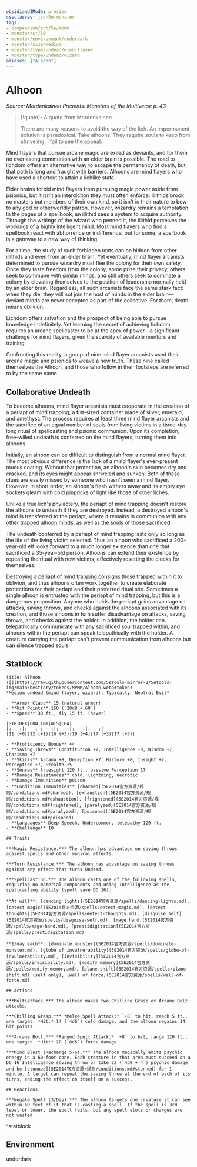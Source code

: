 ```yaml
---
obsidianUIMode: preview
cssclasses: json5e-monster
tags:
- compendium/src/5e/mpmm
- monster/cr/10
- monster/environment/underdark
- monster/size/medium
- monster/type/undead/mind-flayer
- monster/type/undead/wizard
aliases: ["Alhoon"]
---
```

# Alhoon
*Source: Mordenkainen Presents: Monsters of the Multiverse p. 43*  

> [!quote]- A quote from Mordenkainen  
> 
> There are many reasons to avoid the way of the lich. An impermanent solution is paradoxical. Take alhoons. They require souls to keep from shriveling. I fail to see the appeal.

Mind flayers that pursue arcane magic are exiled as deviants, and for them no everlasting communion with an elder brain is possible. The road to lichdom offers an alternative way to escape the permanency of death, but that path is long and fraught with barriers. Alhoons are mind flayers who have used a shortcut to attain a lichlike state.

Elder brains forbid mind flayers from pursuing magic power aside from psionics, but it isn't an interdiction they must often enforce. Illithids brook no masters but members of their own kind, so it isn't in their nature to bow to any god or otherworldly patron. However, wizardry remains a temptation. In the pages of a spellbook, an illithid sees a system to acquire authority. Through the writings of the wizard who penned it, the illithid perceives the workings of a highly intelligent mind. Most mind flayers who find a spellbook react with abhorrence or indifference, but for some, a spellbook is a gateway to a new way of thinking.

For a time, the study of such forbidden texts can be hidden from other illithids and even from an elder brain. Yet eventually, mind flayer arcanists determined to pursue wizardry must flee the colony for their own safety. Once they taste freedom from the colony, some prize their privacy, others seek to commune with similar minds, and still others seek to dominate a colony by elevating themselves to the position of leadership normally held by an elder brain. Regardless, all such arcanists face the same stark fact: when they die, they will not join the host of minds in the elder brain—deviant minds are never accepted as part of the collective. For them, death means oblivion.

Lichdom offers salvation and the prospect of being able to pursue knowledge indefinitely. Yet learning the secret of achieving lichdom requires an arcane spellcaster to be at the apex of power—a significant challenge for mind flayers, given the scarcity of available mentors and training.

Confronting this reality, a group of nine mind flayer arcanists used their arcane magic and psionics to weave a new truth. These nine called themselves the Alhoon, and those who follow in their footsteps are referred to by the same name.

## Collaborative Undeath

To become alhoons, mind flayer arcanists must cooperate in the creation of a periapt of mind trapping, a fist-sized container made of silver, emerald, and amethyst. The process requires at least three mind flayer arcanists and the sacrifice of an equal number of souls from living victims in a three-day-long ritual of spellcasting and psionic communion. Upon its completion, free-willed undeath is conferred on the mind flayers, turning them into alhoons.

Initially, an alhoon can be difficult to distinguish from a normal mind flayer. The most obvious difference is the lack of a mind flayer's ever-present mucus coating. Without that protection, an alhoon's skin becomes dry and cracked, and its eyes might appear shriveled and sunken. Both of these clues are easily missed by someone who hasn't seen a mind flayer. However, in short order, an alhoon's flesh withers away and its empty eye sockets gleam with cold pinpricks of light like those of other liches.

Unlike a true lich's phylactery, the periapt of mind trapping doesn't restore the alhoons to undeath if they are destroyed. Instead, a destroyed alhoon's mind is transferred to the periapt, where it remains in communion with any other trapped alhoon minds, as well as the souls of those sacrificed.

The undeath conferred by a periapt of mind trapping lasts only so long as the life of the living victim selected. Thus an alhoon who sacrificed a 200-year-old elf looks forward to a much longer existence than one that sacrificed a 35-year-old person. Alhoons can extend their existence by repeating the ritual with new victims, effectively resetting the clocks for themselves.

Destroying a periapt of mind trapping consigns those trapped within it to oblivion, and thus alhoons often work together to create elaborate protections for their periapt and their preferred ritual site. Sometimes a single alhoon is entrusted with the periapt of mind trapping, but this is a dangerous proposition. Anyone who holds the periapt gains advantage on attacks, saving throws, and checks against the alhoons associated with its creation, and those alhoons in turn suffer disadvantage on attacks, saving throws, and checks against the holder. In addition, the holder can telepathically communicate with any sacrificed soul trapped within, and alhoons within the periapt can speak telepathically with the holder. A creature carrying the periapt can't prevent communication from alhoons but can silence trapped souls.

## Statblock

```ad-statblock
title: Alhoon
![](https://raw.githubusercontent.com/5etools-mirror-2/5etools-img/main/bestiary/tokens/MPMM/Alhoon.webp#token)
*Medium undead (mind flayer, wizard), Typically  Neutral Evil*

- **Armor Class** 15 (natural armor)
- **Hit Points** 150 (`20d8 + 60`)
- **Speed** 30 ft., fly 15 ft. (hover)

|STR|DEX|CON|INT|WIS|CHA|
|:---:|:---:|:---:|:---:|:---:|:---:|
|11 (+0)|12 (+1)|16 (+3)|19 (+4)|17 (+3)|17 (+3)|

- **Proficiency Bonus** +4
- **Saving Throws** Constitution +7, Intelligence +8, Wisdom +7, Charisma +7
- **Skills** Arcana +8, Deception +7, History +8, Insight +7, Perception +7, Stealth +5
- **Senses** truesight 120 ft., passive Perception 17
- **Damage Resistances** cold, lightning, necrotic
- **Damage Immunities** poison
- **Condition Immunities** [charmed](5E2014官方资源/规则/conditions.md#charmed), [exhaustion](5E2014官方资源/规则/conditions.md#exhaustion), [frightened](5E2014官方资源/规则/conditions.md#frightened), [paralyzed](5E2014官方资源/规则/conditions.md#paralyzed), [poisoned](5E2014官方资源/规则/conditions.md#poisoned)
- **Languages** Deep Speech, Undercommon, telepathy 120 ft.
- **Challenge** 10

## Traits

***Magic Resistance.*** The alhoon has advantage on saving throws against spells and other magical effects.

***Turn Resistance.*** The alhoon has advantage on saving throws against any effect that turns Undead.

***Spellcasting.*** The alhoon casts one of the following spells, requiring no material components and using Intelligence as the spellcasting ability (spell save DC 16):

**At will**: [dancing lights](5E2014官方资源/spells/dancing-lights.md), [detect magic](5E2014官方资源/spells/detect-magic.md), [detect thoughts](5E2014官方资源/spells/detect-thoughts.md), [disguise self](5E2014官方资源/spells/disguise-self.md), [mage hand](5E2014官方资源/spells/mage-hand.md), [prestidigitation](5E2014官方资源/spells/prestidigitation.md)

**1/day each**: [dominate monster](5E2014官方资源/spells/dominate-monster.md), [globe of invulnerability](5E2014官方资源/spells/globe-of-invulnerability.md), [invisibility](5E2014官方资源/spells/invisibility.md), [modify memory](5E2014官方资源/spells/modify-memory.md), [plane shift](5E2014官方资源/spells/plane-shift.md) (self only), [wall of force](5E2014官方资源/spells/wall-of-force.md)

## Actions

***Multiattack.*** The alhoon makes two Chilling Grasp or Arcane Bolt attacks.

***Chilling Grasp.*** *Melee Spell Attack:* `+8` to hit, reach 5 ft., one target. *Hit:* 14 (`4d6`) cold damage, and the alhoon regains 14 hit points.

***Arcane Bolt.*** *Ranged Spell Attack:* `+8` to hit, range 120 ft., one target. *Hit:* 28 (`8d6`) force damage.

***Mind Blast (Recharge 5-6).*** The alhoon magically emits psychic energy in a 60-foot cone. Each creature in that area must succeed on a DC 16 Intelligence saving throw or take 22 (`4d8 + 4`) psychic damage and be [stunned](5E2014官方资源/规则/conditions.md#stunned) for 1 minute. A target can repeat the saving throw at the end of each of its turns, ending the effect on itself on a success.

## Reactions

***Negate Spell (3/Day).*** The alhoon targets one creature it can see within 60 feet of it that is casting a spell. If the spell is 3rd level or lower, the spell fails, but any spell slots or charges are not wasted.
```
^statblock

## Environment

underdark